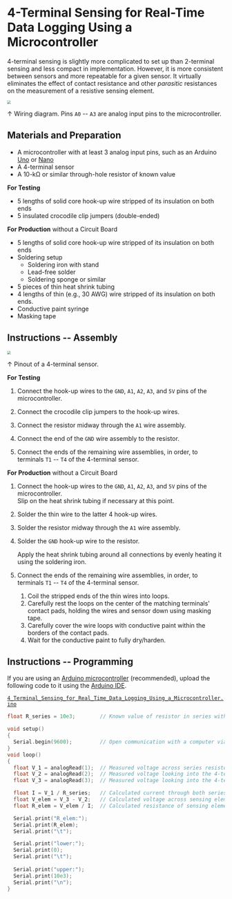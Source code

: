 # 4-Terminal Sensing for Real-Time Data Logging Using a Microcontroller

4-terminal sensing is slightly more complicated to set up than 2-terminal sensing and less compact in implementation. However, it is more consistent between sensors and more repeatable for a given sensor. It virtually eliminates the effect of contact resistance and other *parasitic* resistances on the measurement of a resistive sensing element.

<img src="https://raw.githubusercontent.com/keeganmjgreen/3D-Printed-Sensors-Manual-Demo/main/img/4-Terminal-Sensing-for-Real-Time-Data-Logging-Using-a-Microcontroller.png" style="zoom:50%;" />

$\uparrow$ Wiring diagram. Pins `A0` -- `A3` are analog input pins to the microcontroller.

## Materials and Preparation

 -  A microcontroller with at least 3 analog input pins, such as an Arduino [Uno](https://www.arduino.cc/en/Main/arduinoBoardUno&gt) or [Nano](https://www.arduino.cc/en/pmwiki.php?n=Main/ArduinoBoardNano)
 -  A 4-terminal sensor
 -  A 10-kΩ or similar through-hole resistor of known value

**For Testing**

 -  5 lengths of solid core hook-up wire stripped of its insulation on both ends
 -  5 insulated crocodile clip jumpers (double-ended)

**For Production** without a Circuit Board

 -  5 lengths of solid core hook-up wire stripped of its insulation on both ends
 -  Soldering setup
     -  Soldering iron with stand
     -  Lead-free solder
     -  Soldering sponge or similar
 -  5 pieces of thin heat shrink tubing
 -  4 lengths of thin (e.g., 30 AWG) wire stripped of its insulation on both ends.
 -  Conductive paint syringe
 -  Masking tape

## Instructions -- Assembly

<img src="https://raw.githubusercontent.com/keeganmjgreen/3D-Printed-Sensors-Manual-Demo/main/img/4-Terminal-Sensor-Pinout.png" style="zoom:50%;" />

$\uparrow$ Pinout of a 4-terminal sensor.

**For Testing**

 1. Connect the hook-up wires to the `GND`, `A1`, `A2`, `A3`, and `5V` pins of the microcontroller.
    
 2. Connect the crocodile clip jumpers to the hook-up wires.
    
 3. Connect the resistor midway through the `A1` wire assembly.
    
 4. Connect the end of the `GND` wire assembly to the resistor.
    
 5. Connect the ends of the remaining wire assemblies, in order, to terminals `T1` -- `T4` of the 4-terminal sensor.

**For Production** without a Circuit Board

1. Connect the hook-up wires to the `GND`, `A1`, `A2`, `A3`, and `5V` pins of the microcontroller. \
   Slip on the heat shrink tubing if necessary at this point.
   
3. Solder the thin wire to the latter 4 hook-up wires.
   
4. Solder the resistor midway through the `A1` wire assembly.
   
6. Solder the `GND` hook-up wire to the resistor.
   
   Apply the heat shrink tubing around all connections by evenly heating it using the soldering iron.
   
6. Connect the ends of the remaining wire assemblies, in order, to terminals `T1` -- `T4` of the 4-terminal sensor.
   
    1.  Coil the stripped ends of the thin wires into loops.
    2.  Carefully rest the loops on the center of the matching terminals' contact pads, holding the wires and sensor down using masking tape.
    3.  Carefully cover the wire loops with conductive paint within the borders of the contact pads.
    4.  Wait for the conductive paint to fully dry/harden.

## Instructions -- Programming

If you are using an [Arduino microcontroller](https://www.arduino.cc/en/Main/Products) (recommended), upload the following code to it using the [Arduino IDE](https://www.arduino.cc/en/Guide/Environment).

[`4_Terminal_Sensing_for_Real_Time_Data_Logging_Using_a_Microcontroller.ino`](https://raw.githubusercontent.com/keeganmjgreen/3D-Printed-Sensors-Manual-Demo/main/4_Terminal_Sensing_for_Real_Time_Data_Logging_Using_a_Microcontroller.ino)

```c++
float R_series = 10e3;        // Known value of resistor in series with 4-terminal sensor.

void setup()
{
  Serial.begin(9600);         // Open communication with a computer via USB or with another device via UART.
}
void loop()
{
  float V_1 = analogRead(1);  // Measured voltage across series resistor.
  float V_2 = analogRead(2);  // Measured voltage looking into the 4-terminal sensor at terminal `T2`.
  float V_3 = analogRead(3);  // Measured voltage looking into the 4-terminal sensor at terminal `T3`.

  float I = V_1 / R_series;   // Calculated current through both series resistor and 4-terminal sensor.
  float V_elem = V_3 - V_2;   // Calculated voltage across sensing element.
  float R_elem = V_elem / I;  // Calculated resistance of sensing element.

  Serial.print("R_elem:");
  Serial.print(R_elem);
  Serial.print("\t");

  Serial.print("lower:");
  Serial.print(0);
  Serial.print("\t");
 
  Serial.print("upper:");
  Serial.print(10e3);
  Serial.print("\n");
}
```

